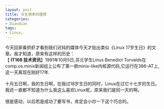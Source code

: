 ```yaml
---
layout: post
title: 与生俱来的理想
categories:
- Diandian
tags:
- Linux, 
---
```

今天回家看抓虾才看到我们迟钝的媒体今天才贴出类似《Linux 17岁生日》的文章。我才知道，原来有这样的历史：
<br />【
<strong>IT168 技术资讯</strong>】1991年10月5日,芬兰学生Linus Benedict Torvalds在comp.os.minix新闻组上公布了第一款minix-like内核源代码,它运行在386-AT上,这一天离现在刚好17年.
<br />
<br />十月五日啊，我的生日啊，在我过18岁生日的同时，Linux在过它十七岁的生日。我还一直都不知道为什么我这么喜欢Linux呢，原来我们是同一天的啊。
<br />
<br />很是感动，以后若是成功了要写书，肯定会小炒一下这个巧合的。